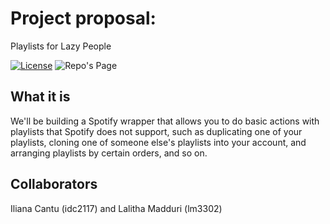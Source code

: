 # Project proposal:

Playlists for Lazy People

[![License](https://img.shields.io/badge/License-Apache%202.0-blue.svg)](https://opensource.org/licenses/Apache-2.0)
![Repo's Page](https://github.com/lmadduri/COMS4995)


## What it is

We'll be building a Spotify wrapper that allows you to do basic actions with playlists that Spotify does not support, such as duplicating one of your playlists, cloning one of someone else's playlists into your account, and arranging playlists by certain orders, and so on. 

## Collaborators

Iliana Cantu (idc2117) and Lalitha Madduri (lm3302)